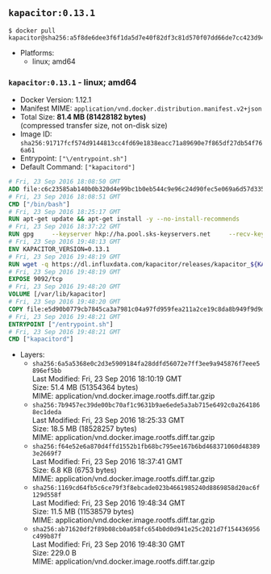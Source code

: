 ## `kapacitor:0.13.1`

```console
$ docker pull kapacitor@sha256:a5f8de6dee3f6f1da5d7e40f82df3c81d570f07dd66de7cc423d9489b5a6bb71
```

-	Platforms:
	-	linux; amd64

### `kapacitor:0.13.1` - linux; amd64

-	Docker Version: 1.12.1
-	Manifest MIME: `application/vnd.docker.distribution.manifest.v2+json`
-	Total Size: **81.4 MB (81428182 bytes)**  
	(compressed transfer size, not on-disk size)
-	Image ID: `sha256:91717fcf574d9144813cc4fd69e1838eacc71a89690e7f865df27db54f766a61`
-	Entrypoint: `["\/entrypoint.sh"]`
-	Default Command: `["kapacitord"]`

```dockerfile
# Fri, 23 Sep 2016 18:08:50 GMT
ADD file:c6c23585ab140b0b320d4e99bc1b0eb544c9e96c24d90fec5e069a6d57d335ca in / 
# Fri, 23 Sep 2016 18:08:51 GMT
CMD ["/bin/bash"]
# Fri, 23 Sep 2016 18:25:17 GMT
RUN apt-get update && apt-get install -y --no-install-recommends 		ca-certificates 		curl 		wget 	&& rm -rf /var/lib/apt/lists/*
# Fri, 23 Sep 2016 18:37:22 GMT
RUN gpg     --keyserver hkp://ha.pool.sks-keyservers.net     --recv-keys 05CE15085FC09D18E99EFB22684A14CF2582E0C5
# Fri, 23 Sep 2016 19:48:13 GMT
ENV KAPACITOR_VERSION=0.13.1
# Fri, 23 Sep 2016 19:48:19 GMT
RUN wget -q https://dl.influxdata.com/kapacitor/releases/kapacitor_${KAPACITOR_VERSION}_amd64.deb.asc &&     wget -q https://dl.influxdata.com/kapacitor/releases/kapacitor_${KAPACITOR_VERSION}_amd64.deb &&     gpg --batch --verify kapacitor_${KAPACITOR_VERSION}_amd64.deb.asc kapacitor_${KAPACITOR_VERSION}_amd64.deb &&     dpkg -i kapacitor_${KAPACITOR_VERSION}_amd64.deb &&     rm -f kapacitor_${KAPACITOR_VERSION}_amd64.deb*
# Fri, 23 Sep 2016 19:48:19 GMT
EXPOSE 9092/tcp
# Fri, 23 Sep 2016 19:48:20 GMT
VOLUME [/var/lib/kapacitor]
# Fri, 23 Sep 2016 19:48:20 GMT
COPY file:e5d90b0779cb7845ca3a7981c04a97fd959fea211a2ce19c8da8b949f9d9d04c in /entrypoint.sh 
# Fri, 23 Sep 2016 19:48:21 GMT
ENTRYPOINT ["/entrypoint.sh"]
# Fri, 23 Sep 2016 19:48:21 GMT
CMD ["kapacitord"]
```

-	Layers:
	-	`sha256:6a5a5368e0c2d3e5909184fa28ddfd56072e7ff3ee9a945876f7eee5896ef5bb`  
		Last Modified: Fri, 23 Sep 2016 18:10:19 GMT  
		Size: 51.4 MB (51354364 bytes)  
		MIME: application/vnd.docker.image.rootfs.diff.tar.gzip
	-	`sha256:7b9457ec39de00bc70af1c9631b9ae6ede5a3ab715e6492c0a2641868ec1deda`  
		Last Modified: Fri, 23 Sep 2016 18:25:33 GMT  
		Size: 18.5 MB (18528257 bytes)  
		MIME: application/vnd.docker.image.rootfs.diff.tar.gzip
	-	`sha256:f64e52e6a870d4ffd1552b1fb68bc795ee167b6bd468371060d483893e2669f7`  
		Last Modified: Fri, 23 Sep 2016 18:37:41 GMT  
		Size: 6.8 KB (6753 bytes)  
		MIME: application/vnd.docker.image.rootfs.diff.tar.gzip
	-	`sha256:1169cd64fb5c6ce79f3f8ebcade023b4661985240d8869858d20ac6f129d558f`  
		Last Modified: Fri, 23 Sep 2016 19:48:34 GMT  
		Size: 11.5 MB (11538579 bytes)  
		MIME: application/vnd.docker.image.rootfs.diff.tar.gzip
	-	`sha256:ab71620df2f89b08cb0a058fc654b0d0d941e25c2021d7f154436956c499b87f`  
		Last Modified: Fri, 23 Sep 2016 19:48:30 GMT  
		Size: 229.0 B  
		MIME: application/vnd.docker.image.rootfs.diff.tar.gzip
